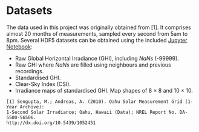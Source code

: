 # Datasets

The data used in this project was originally obtained from [1].
It comprises almost 20 months of measurements, sampled every second from 5am to 8pm.
Several HDF5 datasets can be obtained using the included
[Jupyter Notebook](https://github.com/iipr/solar-irradiance/blob/master/etl-data/etl-data.ipynb):

- Raw Global Horizontal Irradiance (GHI), including *NaNs* (-99999).
- Raw GHI where *NaNs* are filled using neighbours and previous recordings.
- Standardised GHI.
- Clear-Sky Index (CSI).
- Irradiance maps of standardised GHI. Map shapes of 8 × 8 and 10 × 10.

```
[1] Sengupta, M.; Andreas, A. (2010). Oahu Solar Measurement Grid (1-Year Archive):
1-Second Solar Irradiance; Oahu, Hawaii (Data); NREL Report No. DA-5500-56506.
http://dx.doi.org/10.5439/1052451 
```


